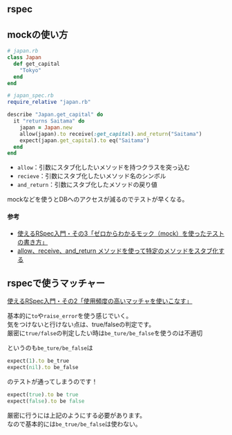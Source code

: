 rspec
---

## mockの使い方

```ruby
# japan.rb
class Japan
  def get_capital
    "Tokyo"
  end
end

# japan_spec.rb
require_relative "japan.rb"

describe "Japan.get_capital" do
  it "returns Saitama" do
    japan = Japan.new 
    allow(japan).to receive(:get_capital).and_return("Saitama") 
    expect(japan.get_capital).to eq("Saitama")
  end
end
```

- `allow`：引数にスタブ化したいメソッドを持つクラスを突っ込む
- `recieve`：引数にスタブ化したいメソッド名のシンボル
- `and_return`：引数にスタブ化したメソッドの戻り値

mockなどを使うとDBへのアクセスが減るのでテストが早くなる。

#### 参考

- [使えるRSpec入門・その3「ゼロからわかるモック（mock）を使ったテストの書き方」](https://qiita.com/jnchito/items/640f17e124ab263a54dd)
- [allow、receive、and_return メソッドを使って特定のメソッドをスタブ化する](https://qiita.com/suzuki86/items/5549d5fab231a907642d)

## rspecで使うマッチャー

[使えるRSpec入門・その2「使用頻度の高いマッチャを使いこなす」](https://qiita.com/jnchito/items/2e79a1abe7cd8214caa5)

基本的に`to`や`raise_error`を使う感じでいく。  
気をつけないと行けない点は、true/falseの判定です。  
厳密に`true/false`の判定したい時は`be_ture/be_false`を使うのは不適切

というのも`be_ture/be_false`は

```ruby
expect(1).to be_true
expect(nil).to be_false
```

のテストが通ってしまうのです！

```ruby
expect(true).to be true
expect(false).to be false
```

厳密に行うには上記のようにする必要があります。  
なので基本的には`be_true/be_false`は使わない。
